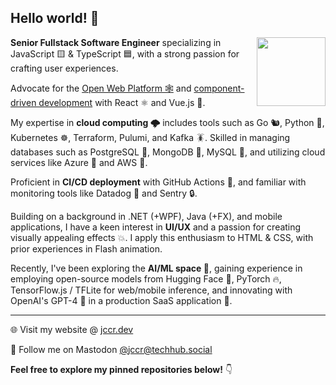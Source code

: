 
## Hello world! 👋
  <img align="right" width="110px" src="https://user-images.githubusercontent.com/5132652/164617212-b56e7fb9-da7a-4bc3-99a7-06b672ce9fd5.png">

**Senior Fullstack Software Engineer** specializing in JavaScript 🟨 & TypeScript 🟦, with a strong passion for crafting user experiences.

Advocate for the [Open Web Platform 🕸](https://www.w3.org/wiki/Open_Web_Platform) and [component-driven development](https://www.componentdriven.org/) with React ⚛️ and Vue.js 💚.

My expertise in **cloud computing 🌩️** includes tools such as Go 🐿️, Python 🐍, Kubernetes ☸️, Terraform, Pulumi, and Kafka 🪳. Skilled in managing databases such as PostgreSQL 🐘, MongoDB 🍃, MySQL 🐬, and utilizing cloud services like Azure 💠 and AWS 🔶.

Proficient in **CI/CD deployment** with GitHub Actions 🐙, and familiar with monitoring tools like Datadog 🐶 and Sentry 🔒.

Building on a background in .NET (+WPF), Java (+FX), and mobile applications, I have a keen interest in **UI/UX** and a passion for creating visually appealing effects 💥. I apply this enthusiasm to HTML & CSS, with prior experiences in Flash animation.

Recently, I've been exploring the **AI/ML space 🧠**, gaining experience in employing open-source models from Hugging Face 🤗, PyTorch 🔥, TensorFlow.js / TFLite for web/mobile inference, and innovating with OpenAI's GPT-4 🤖 in a production SaaS application 🚀.

---

🌐 Visit my website @ [jccr.dev](https://jccr.dev)

🐘 Follow me on Mastodon [@jccr@techhub.social](https://techhub.social/@jccr)

**Feel free to explore my pinned repositories below!** 👇
